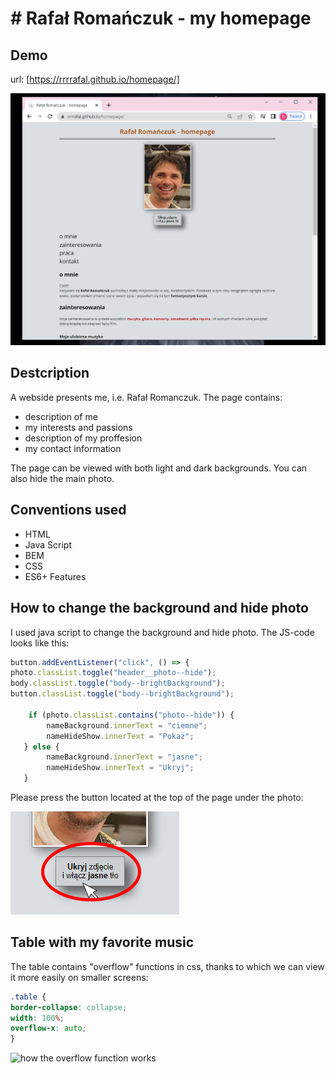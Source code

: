 # # Rafał Romańczuk - my homepage
## Demo 
 url:    [https://rrrrafal.github.io/homepage/]

![photo of this page](https://raw.githubusercontent.com/rrrrafal/homepage/main/images/webpage.png)

## Destcription
 
A webside presents me, i.e. Rafał Romanczuk.
The page contains:

 - description of me
 - my interests and passions
 - description of my proffesion
 - my contact information
  
The page can be viewed with both light and dark backgrounds.
You can also hide the main photo.

## Conventions used
  - HTML
  - Java Script
  - BEM
  - CSS
  - ES6+ Features

## How to change the background and hide photo
I used java script to change the background and hide photo. The JS-code looks like this:
``` javascript
button.addEventListener("click", () => {
photo.classList.toggle("header__photo--hide");
body.classList.toggle("body--brightBackground");
button.classList.toggle("body--brightBackground");

    if (photo.classList.contains("photo--hide")) {
        nameBackground.innerText = "ciemne";
        nameHideShow.innerText = "Pokaż";
   } else {
        nameBackground.innerText = "jasne";
        nameHideShow.innerText = "Ukryj";
   }
```

Please press the button located at the top of the page under the photo:

![photo of the button](https://raw.githubusercontent.com/rrrrafal/homepage/main/images/button.png)

## Table with my favorite music
The table contains "overflow" functions in css, thanks to which we can view it more easily on smaller screens:
```css
.table {
border-collapse: collapse;
width: 100%;
overflow-x: auto;
}
```
![how the overflow function works](https://media.giphy.com/media/T53lZS7jdyWeRvNM6n/giphy.gif)




